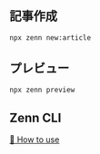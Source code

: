 ## 記事作成

```sh
npx zenn new:article
```

## プレビュー

```sh
npx zenn preview
```

## Zenn CLI

[📘 How to use](https://zenn.dev/zenn/articles/zenn-cli-guide)
